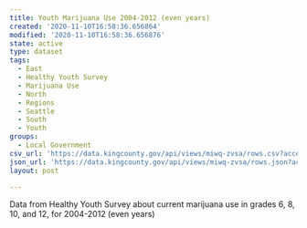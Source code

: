 ```yaml
---
title: Youth Marijuana Use 2004-2012 (even years)
created: '2020-11-10T16:58:36.656864'
modified: '2020-11-10T16:58:36.656876'
state: active
type: dataset
tags:
  - East
  - Healthy Youth Survey
  - Marijuana Use
  - North
  - Regions
  - Seattle
  - South
  - Youth
groups:
  - Local Government
csv_url: 'https://data.kingcounty.gov/api/views/miwq-zvsa/rows.csv?accessType=DOWNLOAD'
json_url: 'https://data.kingcounty.gov/api/views/miwq-zvsa/rows.json?accessType=DOWNLOAD'
layout: post

---
```

Data from Healthy Youth Survey about current marijuana use in grades 6, 8, 10, and 12, for 2004-2012 (even years)
